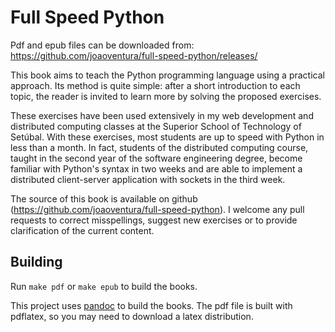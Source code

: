 # Full Speed Python

Pdf and epub files can be downloaded from: https://github.com/joaoventura/full-speed-python/releases/

This book aims to teach the Python programming language using a practical approach. Its method is quite simple: after a short introduction to each topic, the reader is invited to learn more by solving the proposed exercises.

These exercises have been used extensively in my web development and distributed computing classes at the Superior School of Technology of Setúbal. With these exercises, most students are up to speed with Python in less than a month. In fact, students of the distributed computing course, taught in the second year of the software engineering degree, become familiar with Python's syntax in two weeks and are able to implement a distributed client-server application with sockets in the third week.

The source of this book is available on github (https://github.com/joaoventura/full-speed-python). I welcome any pull requests to correct misspellings, suggest new exercises or to provide clarification of the current content.


## Building

Run `make pdf` or `make epub` to build the books.

This project uses [pandoc](http://pandoc.org/) to build the books. The pdf file is built with pdflatex, so you may need to download a latex distribution.
